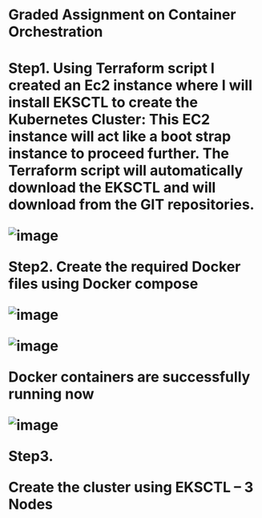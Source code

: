 <h1> Graded Assignment on Container Orchestration <h1> 

Step1. 
Using Terraform script I created an Ec2 instance where I will install EKSCTL to create the Kubernetes Cluster: This EC2 instance will act like a boot strap instance to proceed further. The Terraform script will automatically download the EKSCTL and will download from the GIT repositories.

![image](https://github.com/user-attachments/assets/5834e99a-8a30-4ee8-b482-2b3201220ce0)

Step2.
Create the required Docker files using Docker compose

![image](https://github.com/user-attachments/assets/8b3c7a29-9413-4609-82a0-cf4a74abfa4e)

![image](https://github.com/user-attachments/assets/94f8349d-4e79-4937-b417-ca2c85ff479c)

Docker containers are successfully running now 

![image](https://github.com/user-attachments/assets/e539042e-92af-453d-b723-65331fdfc6d3)

Step3.

Create the cluster using EKSCTL – 3 Nodes
